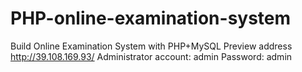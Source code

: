 # PHP-online-examination-system
Build Online Examination System with PHP+MySQL
Preview address http://39.108.169.93/
Administrator account: admin
Password: admin
